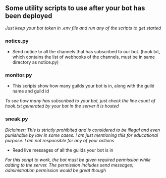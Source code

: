 ## Some utility scripts to use after your bot has been deployed
_Just keep your bot token in .env file and run any of the scripts to get started_

### notice.py
- Send notice to all the channels that has subscribed to our bot. (hook.txt, which contains the list of webhooks of the channels, must be in same directory as notice.py)

### monitor.py
- This scripts show how many guilds your bot is in, along with the guild name and guild id 

_To see how many has subscribed to your bot, just check the line count of hook.txt generated by your bot in the server it is hosted_

### sneak.py
_Diclaimer: This is strictly prohibited and is considered to be illegal and even punishable by law in some cases. I am just mentioning this for educational purpose. I am not responsible for any of your actions_ <br>
- Read live messages of all the guilds your bot is in

_For this script to work, the bot must be given required permission while adding to the server. The permission includes send messages; administration permission would be great though_
